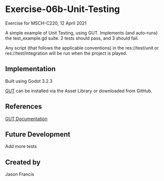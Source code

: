 # Exercise-06b-Unit-Testing
Exercise for MSCH-C220, 12 April 2021

A simple example of Unit Testing, using GUT. Implements (and auto-runs) the test_example.gd suite. 2 tests should pass, and 3 should fail.

Any script (that follows the applicable conventions) in the res://test/unit or res://test/integration will be run when the project is played.

## Implementation
Built using Godot 3.2.3

[GUT](https://github.com/bitwes/Gut) can be installed via the Asset Library or downloaded from GitHub.

## References
[GUT Documentation](https://github.com/bitwes/Gut/wiki/Quick-Start)

## Future Development
Add more tests

## Created by 
Jason Francis